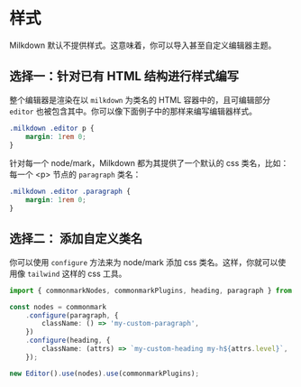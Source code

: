 # 样式

Milkdown 默认不提供样式。这意味着，你可以导入甚至自定义编辑器主题。

## 选择一：针对已有 HTML 结构进行样式编写

整个编辑器是渲染在以 `milkdown` 为类名的 HTML 容器中的，且可编辑部分 `editor` 也被包含其中。你可以像下面例子中的那样来编写编辑器样式。


```css
.milkdown .editor p {
    margin: 1rem 0;
}
```
针对每一个 node/mark，Milkdown 都为其提供了一个默认的 css 类名，比如： 每一个 &lt;p&gt; 节点的 `paragraph` 类名：

```css
.milkdown .editor .paragraph {
    margin: 1rem 0;
}
```

## 选择二： 添加自定义类名

你可以使用 `configure` 方法来为 node/mark 添加 css 类名。这样，你就可以使用像 `tailwind` 这样的 css 工具。

```typescript
import { commonmarkNodes, commonmarkPlugins, heading, paragraph } from '@milkdown/preset-commonmark';

const nodes = commonmark
    .configure(paragraph, {
        className: () => 'my-custom-paragraph',
    })
    .configure(heading, {
        className: (attrs) => `my-custom-heading my-h${attrs.level}`,
    });

new Editor().use(nodes).use(commonmarkPlugins);
```
